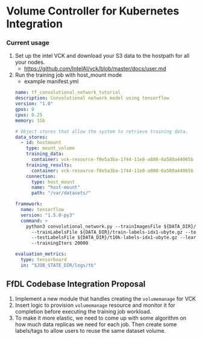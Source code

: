 # Volume Controller for Kubernetes Integration

### Current usage
1. Set up the intel VCK and download your S3 data to the hostpath for all your nodes.
   * https://github.com/IntelAI/vck/blob/master/docs/user.md
2. Run the training job with host_mount mode
   * example manifest.yml
   ``` yaml
   name: tf_convolutional_network_tutorial
   description: Convolutional network model using tensorflow
   version: "1.0"
   gpus: 0
   cpus: 0.25
   memory: 1Gb

   # Object stores that allow the system to retrieve training data.
   data_stores:
     - id: hostmount
       type: mount_volume
       training_data:
         container: vck-resource-f0e5a3ba-1744-11e8-a808-0a580a44065b
       training_results:
         container: vck-resource-f0e5a3ba-1744-11e8-a808-0a580a44065b
       connection:
         type: host_mount
         name: "host-mount"
         path: "/var/datasets/"

   framework:
     name: tensorflow
     version: "1.5.0-py3"
     command: >
       python3 convolutional_network.py --trainImagesFile ${DATA_DIR}/train-images-idx3-ubyte.gz
         --trainLabelsFile ${DATA_DIR}/train-labels-idx1-ubyte.gz --testImagesFile ${DATA_DIR}/t10k-images-idx3-ubyte.gz
         --testLabelsFile ${DATA_DIR}/t10k-labels-idx1-ubyte.gz --learningRate 0.001
         --trainingIters 20000

   evaluation_metrics:
     type: tensorboard
     in: "$JOB_STATE_DIR/logs/tb"
   ```
   
## FfDL Codebase Integration Proposal
1. Implement a new module that handles creating the `volumemanage` for VCK
2. Insert logic to provision `volumemanage` resource and monitor it for completion before executing the training job workload.
3. To make it more elastic, we need to come up with some algorithm on how much data replicas we need for each job. Then create some labels/tags to allow users to reuse the same dataset volume.
